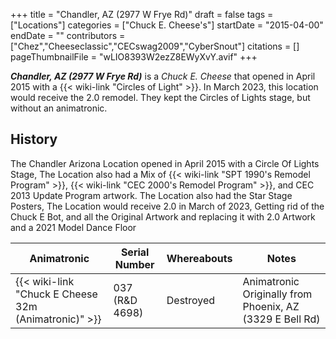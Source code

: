 +++
title = "Chandler, AZ (2977 W Frye Rd)"
draft = false
tags = ["Locations"]
categories = ["Chuck E. Cheese's"]
startDate = "2015-04-00"
endDate = ""
contributors = ["Chez","Cheeseclassic","CECswag2009","CyberSnout"]
citations = []
pageThumbnailFile = "wLIO8393W2ezZ8EWyXvY.avif"
+++

***Chandler, AZ (2977 W Frye Rd)*** is a *Chuck E. Cheese* that opened in April 2015 with a {{< wiki-link "Circles of Light" >}}. In March 2023, this location would receive the 2.0 remodel. They kept the Circles of Lights stage, but without an animatronic.

## History

The Chandler Arizona Location opened in April 2015 with a Circle Of Lights Stage, The Location also had a Mix of {{< wiki-link "SPT 1990's Remodel Program" >}}, {{< wiki-link "CEC 2000's Remodel Program" >}}, and CEC 2013 Update Program artwork. The Location also had the Star Stage Posters, The Location would receive 2.0 in March of 2023, Getting rid of the Chuck E Bot, and all the Original Artwork and replacing it with 2.0 Artwork and a 2021 Model Dance Floor

| Animatronic                                                | Serial Number      | Whereabouts | Notes                                                    |
|------------------------------------------------------------|--------------------|-------------|----------------------------------------------------------|
| {{< wiki-link "Chuck E Cheese 32m (Animatronic)" >}} | 037 (R&amp;D 4698) | Destroyed   | Animatronic Originally from Phoenix, AZ (3329 E Bell Rd) |